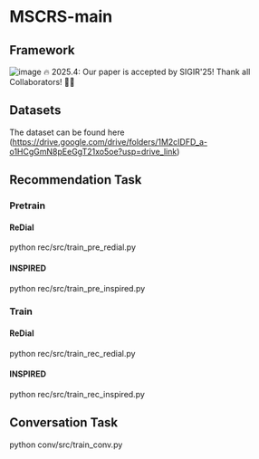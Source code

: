 # MSCRS-main
## Framework
![image](https://github.com/user-attachments/assets/83d58ca2-833c-4859-93d6-abc6d07f193b)
🔥 2025.4: Our paper is accepted by SIGIR'25! Thank all Collaborators! 🎉🎉
## Datasets
The dataset can be found here (https://drive.google.com/drive/folders/1M2cIDFD_a-o1HCgGmN8pEeGgT21xo5oe?usp=drive_link)

## Recommendation Task

### Pretrain
#### ReDial
python rec/src/train_pre_redial.py
#### INSPIRED
python rec/src/train_pre_inspired.py

### Train
#### ReDial
python rec/src/train_rec_redial.py
#### INSPIRED
python rec/src/train_rec_inspired.py

## Conversation Task
python conv/src/train_conv.py
















